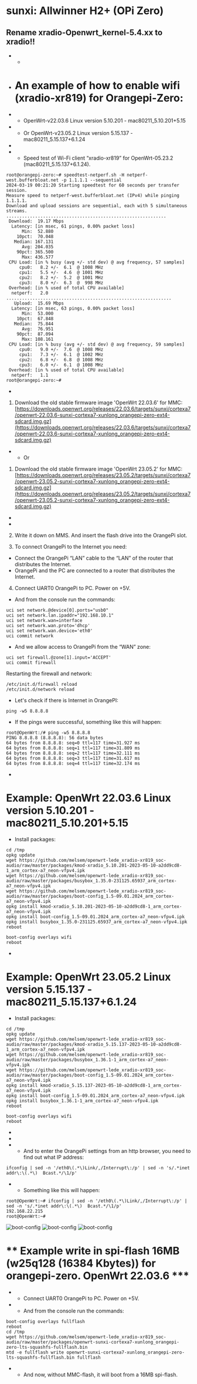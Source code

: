 # sunxi: Allwinner H2+ (OPi Zero)

Rename **xradio-Openwrt_kernel-5.4.xx** to **xradio**!!
- 
- *
- # An example of how to enable wifi (xradio-xr819) for Orangepi-Zero: 
- * OpenWrt-v22.03.6 Linux version 5.10.201 - mac80211_5.10.201+5.15
- * Or OpenWrt-v23.05.2 Linux version 5.15.137 - mac80211_5.15.137+6.1.24
- 
- * Speed test of Wi-Fi client “xradio-xr819” for OpenWrt-05.23.2 (mac80211_5.15.137+6.1.24).
```
root@orangepi-zero:~# speedtest-netperf.sh -H netperf-west.bufferbloat.net -p 1.1.1.1 --sequential
2024-03-19 00:21:20 Starting speedtest for 60 seconds per transfer session.
Measure speed to netperf-west.bufferbloat.net (IPv4) while pinging 1.1.1.1.
Download and upload sessions are sequential, each with 5 simultaneous streams.
.............................................................
 Download:  19.17 Mbps
  Latency: [in msec, 61 pings, 0.00% packet loss]
      Min:  52.880
    10pct:  70.048
   Median: 167.131
      Avg: 204.035
    90pct: 365.500
      Max: 436.577
 CPU Load: [in % busy (avg +/- std dev) @ avg frequency, 57 samples]
     cpu0:   8.2 +/-  6.1  @ 1008 MHz
     cpu1:   5.5 +/-  4.6  @ 1001 MHz
     cpu2:   8.2 +/-  5.2  @ 1001 MHz
     cpu3:   8.0 +/-  6.3  @  998 MHz
 Overhead: [in % used of total CPU available]
  netperf:   2.0
...............................................................
   Upload:  15.69 Mbps
  Latency: [in msec, 63 pings, 0.00% packet loss]
      Min:  53.000
    10pct:  67.848
   Median:  75.844
      Avg:  76.951
    90pct:  87.094
      Max: 108.161
 CPU Load: [in % busy (avg +/- std dev) @ avg frequency, 59 samples]
     cpu0:   9.0 +/-  7.6  @ 1008 MHz
     cpu1:   7.3 +/-  6.1  @ 1002 MHz
     cpu2:   6.8 +/-  6.8  @ 1008 MHz
     cpu3:   6.0 +/-  6.1  @ 1008 MHz
 Overhead: [in % used of total CPU available]
  netperf:   1.1
root@orangepi-zero:~# 
```
- 
1. Download the old stable firmware image 'OpenWrt 22.03.6' for MMC: [https://downloads.openwrt.org/releases/22.03.6/targets/sunxi/cortexa7/openwrt-22.03.6-sunxi-cortexa7-xunlong_orangepi-zero-ext4-sdcard.img.gz](https://downloads.openwrt.org/releases/22.03.6/targets/sunxi/cortexa7/openwrt-22.03.6-sunxi-cortexa7-xunlong_orangepi-zero-ext4-sdcard.img.gz)
- * Or 
1. Download the old stable firmware image 'OpenWrt 23.05.2' for MMC: [https://downloads.openwrt.org/releases/23.05.2/targets/sunxi/cortexa7/openwrt-23.05.2-sunxi-cortexa7-xunlong_orangepi-zero-ext4-sdcard.img.gz](https://downloads.openwrt.org/releases/23.05.2/targets/sunxi/cortexa7/openwrt-23.05.2-sunxi-cortexa7-xunlong_orangepi-zero-ext4-sdcard.img.gz)
- 
- 
2. Write it down on MMS. And insert the flash drive into the OrangePi slot.

3. To connect OrangePi to the Internet you need:
* Connect the OrangePi “LAN” cable to the “LAN” of the router that distributes the Internet.
* OrangePi and the PC are connected to a router that distributes the Internet.

4. Connect UART0 OrangePi to PC. Power on +5V.
* And from the console run the commands:
```
uci set network.@device[0].ports="usb0"
uci set network.lan.ipaddr="192.168.10.1"
uci set network.wan=interface
uci set network.wan.proto='dhcp'
uci set network.wan.device='eth0'
uci commit network
```
* And we allow access to OrangePi from the “WAN” zone:
```
uci set firewall.@zone[1].input='ACCEPT'
uci commit firewall
```
Restarting the firewall and network:
```
/etc/init.d/firewall reload
/etc/init.d/network reload
```
* Let's check if there is Internet in OrangePI:
```
ping -w5 8.8.8.8
```
* If the pings were successful, something like this will happen:
```
root@OpenWrt:/# ping -w5 8.8.8.8
PING 8.8.8.8 (8.8.8.8): 56 data bytes
64 bytes from 8.8.8.8: seq=0 ttl=117 time=31.927 ms
64 bytes from 8.8.8.8: seq=1 ttl=117 time=31.809 ms
64 bytes from 8.8.8.8: seq=2 ttl=117 time=32.111 ms
64 bytes from 8.8.8.8: seq=3 ttl=117 time=31.617 ms
64 bytes from 8.8.8.8: seq=4 ttl=117 time=32.174 ms
```
- 
# Example: OpenWrt 22.03.6 Linux version 5.10.201 - mac80211_5.10.201+5.15
* Install packages:
```
cd /tmp
opkg update
wget https://github.com/melsem/openwrt-lede_xradio-xr819_soc-audio/raw/master/packages/kmod-xradio_5.10.201-2023-05-10-a2dd9cd8-1_arm_cortex-a7_neon-vfpv4.ipk
wget https://github.com/melsem/openwrt-lede_xradio-xr819_soc-audio/raw/master/packages/busybox_1.35.0-231125.65937_arm_cortex-a7_neon-vfpv4.ipk
wget https://github.com/melsem/openwrt-lede_xradio-xr819_soc-audio/raw/master/packages/boot-config_1.5-09.01.2024_arm_cortex-a7_neon-vfpv4.ipk
opkg install kmod-xradio_5.10.201-2023-05-10-a2dd9cd8-1_arm_cortex-a7_neon-vfpv4.ipk
opkg install boot-config_1.5-09.01.2024_arm_cortex-a7_neon-vfpv4.ipk
opkg install busybox_1.35.0-231125.65937_arm_cortex-a7_neon-vfpv4.ipk
reboot

boot-config overlays wifi
reboot
```
- 
# Example: OpenWrt 23.05.2 Linux version 5.15.137 - mac80211_5.15.137+6.1.24
* Install packages:
```
cd /tmp
opkg update
wget https://github.com/melsem/openwrt-lede_xradio-xr819_soc-audio/raw/master/packages/kmod-xradio_5.15.137-2023-05-10-a2dd9cd8-1_arm_cortex-a7_neon-vfpv4.ipk
wget https://github.com/melsem/openwrt-lede_xradio-xr819_soc-audio/raw/master/packages/busybox_1.36.1-1_arm_cortex-a7_neon-vfpv4.ipk
wget https://github.com/melsem/openwrt-lede_xradio-xr819_soc-audio/raw/master/packages/boot-config_1.5-09.01.2024_arm_cortex-a7_neon-vfpv4.ipk
opkg install kmod-xradio_5.15.137-2023-05-10-a2dd9cd8-1_arm_cortex-a7_neon-vfpv4.ipk
opkg install boot-config_1.5-09.01.2024_arm_cortex-a7_neon-vfpv4.ipk
opkg install busybox_1.36.1-1_arm_cortex-a7_neon-vfpv4.ipk
reboot

boot-config overlays wifi
reboot
```
- 
- 
- * And to enter the OrangePi settings from an http browser, you need to find out what IP address:
```
ifconfig | sed -n '/eth0\(.*\)Link/,/Interrupt\:/p' | sed -n 's/.*inet addr\:\(.*\)  Bcast.*/\1/p'
```
- * Something like this will happen:
```
root@OpenWrt:~# ifconfig | sed -n '/eth0\(.*\)Link/,/Interrupt\:/p' | sed -n 's/.*inet addr\:\(.*\)  Bcast.*/\1/p'
192.168.22.215
root@OpenWrt:~# 
```
  ![boot-config](https://github.com/melsem/openwrt-lede_xradio-xr819_soc-audio/blob/master/packages/18.png)
  ![boot-config](https://github.com/melsem/openwrt-lede_xradio-xr819_soc-audio/blob/master/packages/26.png)
  ![boot-config](https://github.com/melsem/openwrt-lede_xradio-xr819_soc-audio/blob/master/packages/33.png)

#  ** Example write in spi-flash 16MB (w25q128 (16384 Kbytes)) for orangepi-zero. OpenWrt 22.03.6 ***
- * Connect UART0 OrangePi to PC. Power on +5V.
- * And from the console run the commands:
```
boot-config overlays fullflash
reboot
cd /tmp
wget https://github.com/melsem/openwrt-lede_xradio-xr819_soc-audio/raw/master/packages/openwrt-sunxi-cortexa7-xunlong_orangepi-zero-lts-squashfs-fullflash.bin
mtd -e fullflash write openwrt-sunxi-cortexa7-xunlong_orangepi-zero-lts-squashfs-fullflash.bin fullflash
```
- * And now, without MMC-flash, it will boot from a 16MB spi-flash.

